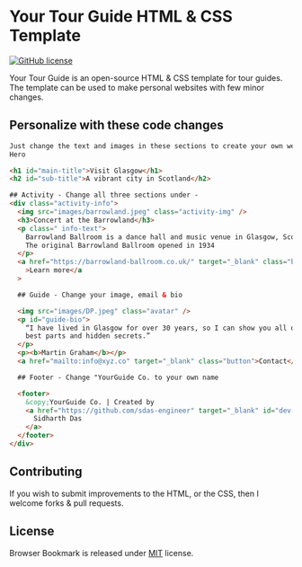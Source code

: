 # Your Tour Guide HTML & CSS Template

[![GitHub license](https://img.shields.io/badge/License-MIT-blue.svg)](LICENSE)

Your Tour Guide is an open-source HTML & CSS template for tour guides. The template can be used to make personal websites with few minor changes.

## Personalize with these code changes

```html
Just change the text and images in these sections to create your own website. ##
Hero

<h1 id="main-title">Visit Glasgow</h1>
<h2 id="sub-title">A vibrant city in Scotland</h2>

## Activity - Change all three sections under -
<div class="activity-info">
  <img src="images/barrowland.jpeg" class="activity-img" />
  <h3>Concert at the Barrowland</h3>
  <p class=" info-text">
    Barrowland Ballroom is a dance hall and music venue in Glasgow, Scotland.
    The original Barrowland Ballroom opened in 1934
  </p>
  <a href="https://barrowland-ballroom.co.uk/" target="_blank" class="button"
    >Learn more</a
  >

  ## Guide - Change your image, email & bio

  <img src="images/DP.jpeg" class="avatar" />
  <p id="guide-bio">
    “I have lived in Glasgow for over 30 years, so I can show you all of its
    best parts and hidden secrets.”
  </p>
  <p><b>Martin Graham</b></p>
  <a href="mailto:info@xyz.co" target="_blank" class="button">Contact</a>

  ## Footer - Change "YourGuide Co. to your own name

  <footer>
    &copy;YourGuide Co. | Created by
    <a href="https://github.com/sdas-engineer" target="_blank" id="dev-link">
      Sidharth Das
    </a>
  </footer>
</div>
```

## Contributing

If you wish to submit improvements to the HTML, or the CSS, then I welcome forks & pull requests.

## License

Browser Bookmark is released under [MIT](https://choosealicense.com/licenses/mit/) license.
